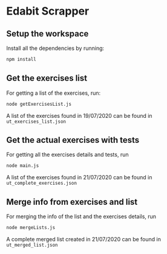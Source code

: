 # Edabit Scrapper

## Setup the workspace

Install all the dependencies by running:

```bash
npm install
```

## Get the exercises list

For getting a list of the exercises, run:

```bash
node getExercisesList.js
```

A list of the exercises found in 19/07/2020 can be found in `ut_exercises_list.json`

## Get the actual exercises with tests

For getting all the exercises details and tests, run

```bash
node main.js
```

A list of the exercises found in 21/07/2020 can be found in `ut_complete_exercises.json`

## Merge info from exercises and list

For merging the info of the list and the exercises details, run

```bash
node mergeLists.js
```

A complete merged list created in 21/07/2020 can be found in `ut_merged_list.json`
